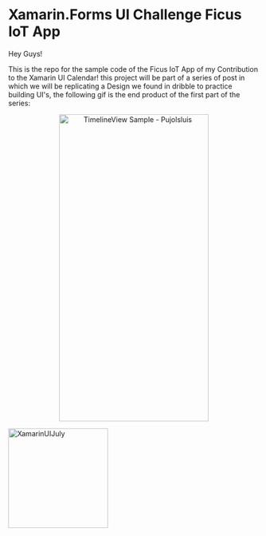 # Xamarin.Forms UI Challenge Ficus IoT App
Hey Guys!

This is the repo for the sample code of the Ficus IoT App of my Contribution to the Xamarin UI Calendar! this project will be part of a series of post in which we will be replicating a Design we found in dribble to practice building UI's, the following gif is the end product of the first part of the series:


<p align="center">
<img src="https://github.com/Pujolsluis/FicusUIChallenge/blob/master/arts/ficusuichallengepujolsluis.gif" height="616" width="300" title="TimelineView Sample - Pujolsluis"/>
</p>

<p align="left">
<a href="https://www.thewissen.io/introducing-xamarin-ui-july/#schedule">
<img src="https://github.com/Pujolsluis/FicusUIChallenge/blob/master/arts/XamarinUIBadge.png" width="200" title="XamarinUIJuly"/></a>
</p>

